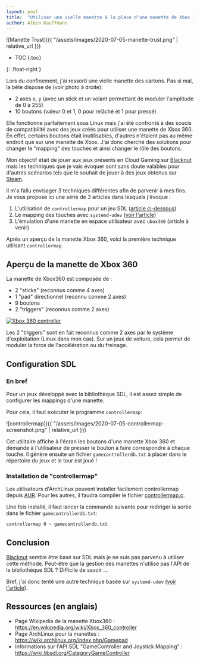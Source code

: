 ```yaml
---
layout: post
title:  "Utiliser une vielle manette à la place d'une manette de Xbox 360"
author: Albin Kauffmann
---
```


<div markdown="1">

![Manette Trust]({{ "/assets/images/2020-07-05-manette-trust.png" | relative_url }})

* TOC
{:toc}

</div>{: .float-right }

Lors du confinement, j'ai ressorti une vielle manette des cartons.
Pas si mal, la bête dispose de (voir photo à droite):
- 2 axes x, y (avec un stick et un volant permettant de moduler l'amplitude de 0 à 255)
- 10 boutons (valeur 0 et 1, 0 pour relâché et 1 pour pressé)

Elle fonctionne parfaitement sous Linux mais j'ai été confronté à des soucis de compatibilité avec des jeux créés pour utiliser une manette de Xbox 360.
En effet, certains boutons était inutilisables, d'autres n'étaient pas au même endroit que sur une manette de Xbox.
J'ai donc cherché des solutions pour changer le "mapping" des touches et ainsi changer le rôle des boutons.

Mon objectif était de jouer aux jeux présents en Cloud Gaming sur [Blacknut](https://www.blacknut.com/fr) mais les techniques que je vais évoquer sont sans doute valables pour d'autres scénarios tels que le souhait de jouer à des jeux obtenus sur [Steam](https://fr.wikipedia.org/wiki/Steam).

Il m'a fallu envisager 3 techniques différentes afin de parvenir à mes fins.
Je vous propose ici une série de 3 articles dans lesquels j'évoque :
1. L'utilisation de `controllermap` pour un jeu SDL ([article ci-dessous](#configuration-sdl))
1. Le mapping des touches avec `systemd-udev` ([voir l'article](../../../2020/07/22/systemd-udev.html))
1. L'émulation d'une manette en espace utilisateur avec `ubox360` (article à venir)

Après un aperçu de la manette Xbox 360, voici la première technique utilisant `controllermap`.

## Aperçu de la manette de Xbox 360

La manette de Xbox360 est composée de :
- 2 "sticks" (reconnus comme 4 axes)
- 1 "pad" directionnel (reconnu comme 2 axes)
- 9 boutons
- 2 "triggers" (reconnus comme 2 axes)

[![Xbox 360 controller](https://upload.wikimedia.org/wikipedia/commons/thumb/2/2c/360_controller.svg/512px-360_controller.svg.png)](https://commons.wikimedia.org/wiki/File:360_controller.svg)

Les 2 "triggers" sont en fait reconnus comme 2 axes par le système d'exploitation (Linux dans mon cas).
Sur un jeux de voiture, cela permet de moduler la force de l'accélération ou du freinage.

## Configuration SDL

### En bref

Pour un jeux développé avec la bibliothèque SDL, il est assez simple de configurer les mappings d'une manette.

Pour cela, il faut exécuter le programme `controllermap`:

![controllermap]({{ "/assets/images/2020-07-05-controllermap-screenshot.png" | relative_url }})

Cet utilitaire affiche à l'écran les boutons d'une manette Xbox 360 et demande à l'utilisateur de presser le bouton à faire correspondre à chaque touche.
Il génère ensuite un fichier `gamecontrollerdb.txt` à placer dans le répertoire du jeux et le tour est joué !

### Installation de "controllermap"

Les utilisateurs d'ArchLinux peuvent installer facilement controllermap depuis [AUR](https://aur.archlinux.org/packages/controllermap).
Pour les autres, il faudra compiler le fichier [controllermap.c](http://hg.libsdl.org/SDL/raw-file/tip/test/controllermap.c).

Une fois installé, il faut lancer la commande suivante pour rediriger la sortie dans le fichier `gamecontrollerdb.txt`:

```bash
controllermap 0 > gamecontrollerdb.txt
```

## Conclusion

[Blacknut](https://www.blacknut.com/fr) semble être basé sur SDL mais je ne suis pas parvenu à utiliser cette méthode.
Peut-être que la gestion des manettes n'utilise pas l'API de la bibliothèque SDL ? Difficile de savoir ...

Bref, j'ai donc tenté une autre technique basée sur `systemd-udev` ([voir l'article](../../../2020/07/22/systemd-udev.html)).

## Ressources (en anglais)

- Page Wikipedia de la manette Xbox360 : <https://en.wikipedia.org/wiki/Xbox_360_controller>
- Page ArchLinux pour la manettes : <https://wiki.archlinux.org/index.php/Gamepad>
- Informations sur l'API SDL "GameController and Joystick Mapping" : <https://wiki.libsdl.org/CategoryGameController>
